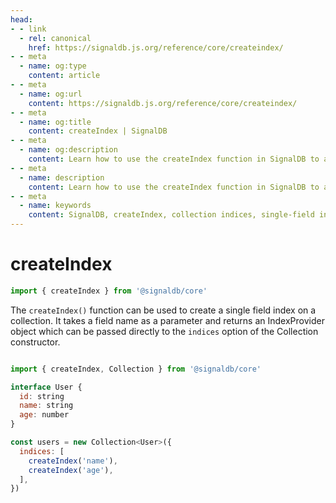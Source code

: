 ```yaml
---
head:
- - link
  - rel: canonical
    href: https://signaldb.js.org/reference/core/createindex/
- - meta
  - name: og:type
    content: article
- - meta
  - name: og:url
    content: https://signaldb.js.org/reference/core/createindex/
- - meta
  - name: og:title
    content: createIndex | SignalDB
- - meta
  - name: og:description
    content: Learn how to use the createIndex function in SignalDB to add single-field indices to collections for faster query performance.
- - meta
  - name: description
    content: Learn how to use the createIndex function in SignalDB to add single-field indices to collections for faster query performance.
- - meta
  - name: keywords
    content: SignalDB, createIndex, collection indices, single-field index, performance optimization, data management, TypeScript, JavaScript, indexing, query optimization
---
```

# createIndex

```ts
import { createIndex } from '@signaldb/core'
```

The `createIndex()` function can be used to create a single field index on a collection. It takes a field name as a parameter and returns an IndexProvider object which can be passed directly to the `indices` option of the Collection constructor.

```js

import { createIndex, Collection } from '@signaldb/core'

interface User {
  id: string
  name: string
  age: number
}

const users = new Collection<User>({
  indices: [
    createIndex('name'),
    createIndex('age'),
  ],
})
```
